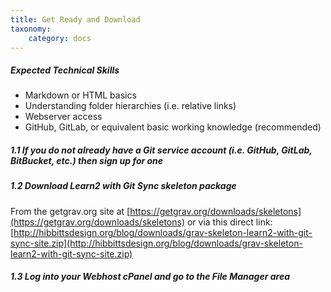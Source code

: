 ```yaml
---
title: Get Ready and Download
taxonomy:
    category: docs
---
```


##### Expected Technical Skills

* Markdown or HTML basics
* Understanding folder hierarchies (i.e. relative links)
* Webserver access
* GitHub, GitLab, or equivalent basic working knowledge (recommended)

##### 1.1 If you do not already have a Git service account (i.e. GitHub, GitLab, BitBucket, etc.) then sign up for one

##### 1.2 Download Learn2 with Git Sync skeleton package

From the getgrav.org site at [https://getgrav.org/downloads/skeletons](https://getgrav.org/downloads/skeletons) or via this direct link: [http://hibbittsdesign.org/blog/downloads/grav-skeleton-learn2-with-git-sync-site.zip](http://hibbittsdesign.org/blog/downloads/grav-skeleton-learn2-with-git-sync-site.zip)


##### 1.3 Log into your Webhost cPanel and go to the File Manager area
